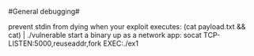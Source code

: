 #General debugging#

prevent stdin from dying when your exploit executes: (cat payload.txt && cat) | ./vulnerable
start a binary up as a network app: socat TCP-LISTEN:5000,reuseaddr,fork EXEC:./ex1
